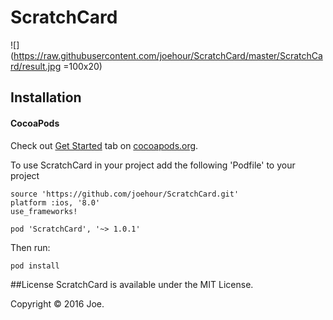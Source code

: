 # ScratchCard
![](https://raw.githubusercontent.com/joehour/ScratchCard/master/ScratchCard/result.jpg =100x20)

## Installation

#### CocoaPods

Check out [Get Started](https://guides.cocoapods.org/using/getting-started.html) tab on [cocoapods.org](http://cocoapods.org/).

To use ScratchCard in your project add the following 'Podfile' to your project

	source 'https://github.com/joehour/ScratchCard.git'
	platform :ios, '8.0'
	use_frameworks!

	pod 'ScratchCard', '~> 1.0.1'

Then run:

    pod install

##License
ScratchCard is available under the MIT License.

Copyright © 2016 Joe.
